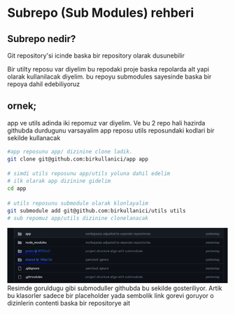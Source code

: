 
# Subrepo (Sub Modules) rehberi

## Subrepo nedir?
Git repository'si icinde baska bir repository olarak dusunebilir


Bir utilty reposu var diyelim bu repodaki proje baska repolarda alt yapi olarak kullanilacak diyelim. bu repoyu submodules sayesinde baska bir repoya dahil edebiliyoruz

## ornek;

app ve utils adinda iki repomuz var diyelim. Ve bu 2 repo hali hazirda githubda durdugunu varsayalim app reposu utils reposundaki kodlari bir sekilde kullanacak


```bash
#app reposunu app/ dizinine clone ladik.
git clone git@github.com:birkullanici/app app

# simdi utils reposunu app/utils yoluna dahil edelim
# ilk olarak app dizinine gidelim
cd app

# utils reposunu submodule olarak klonlayalim
git submodule add git@github.com:birkullanici/utils utils
# sub repomuz app/utils dizinine clonelanacak
```

![alt text](Capture.PNG)  
Resimde goruldugu gibi submoduller githubda bu sekilde gosteriliyor.
Artik bu klasorler sadece bir placeholder yada sembolik link gorevi goruyor o dizinlerin contenti baska bir repositorye ait


